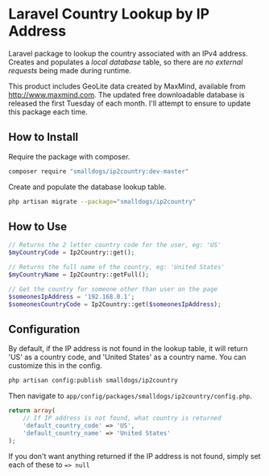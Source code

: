Laravel Country Lookup by IP Address
======================================

Laravel package to lookup the country associated with an IPv4 address. Creates and populates a *local database* table, 
so there are *no external requests* being made during runtime.

This product includes GeoLite data created by MaxMind, available from
<a href="http://www.maxmind.com">http://www.maxmind.com</a>. The updated free downloadable database is released the
first Tuesday of each month. I'll attempt to ensure to update this package each time.

How to Install
--------------
Require the package with composer.
```bash
composer require "smalldogs/ip2country:dev-master"
```

Create and populate the database lookup table.
```bash
php artisan migrate --package="smalldogs/ip2country"
```

How to Use
----------

```php
// Returns the 2 letter country code for the user, eg: 'US'
$myCountryCode = Ip2Country::get();

// Returns the full name of the country, eg: 'United States'
$myCountryName = Ip2Country::getFull();

// Get the country for someone other than user on the page
$someonesIpAddress = '192.168.0.1';
$someonesCountryCode = Ip2Country::get($someonesIpAddress);
```

Configuration
-------------
By default, if the IP address is not found in the lookup table, it will return 'US' as a country code, and 'United 
States' as a country name. You can customize this in the config.

```bash
php artisan config:publish smalldogs/ip2country
```

Then navigate to <code>app/config/packages/smalldogs/ip2country/config.php</code>.
```php
return array(
    // If IP address is not found, what country is returned
    'default_country_code' => 'US',
    'default_country_name' => 'United States'
);

````
If you don't want anything returned if the IP address is not found, simply set each of these to <code>=> null</code>
